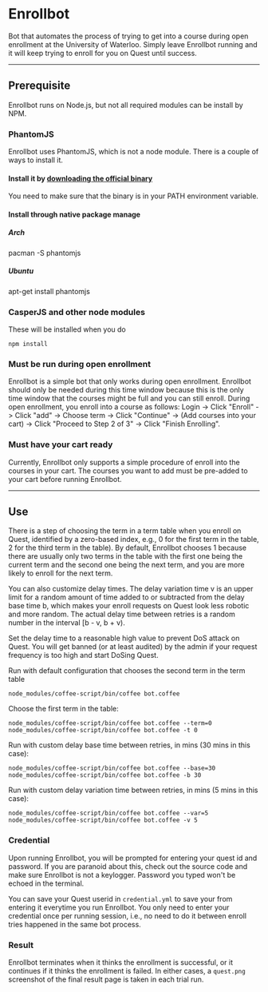 # Enrollbot

Bot that automates the process of trying to get into a course during open enrollment at the University of Waterloo. Simply leave Enrollbot running and it will keep trying to enroll for you on Quest until success.

--------------------------------------

## Prerequisite

Enrollbot runs on Node.js, but not all required modules can be install by NPM.

### PhantomJS
Enrollbot uses PhantomJS, which is not a node module. There is a couple of ways to install it.

#### Install it by [downloading the official binary](http://phantomjs.org/download.html)
You need to make sure that the binary is in your PATH environment variable.

#### Install through native package manage
##### Arch
pacman -S phantomjs
##### Ubuntu
apt-get install phantomjs

### CasperJS and other node modules
These will be installed when you do
```
npm install
```

### Must be run during open enrollment
Enrollbot is a simple bot that only works during open enrollment. Enrollbot should only be needed during this time window because this is the only time window that the courses might be full and you can still enroll. During open enrollment, you enroll into a course as follows:
Login -> Click "Enroll" -> Click "add" -> Choose term -> Click "Continue" -> (Add courses into your cart) -> Click "Proceed to Step 2 of 3" -> Click "Finish Enrolling".

### Must have your cart ready
Currently, Enrollbot only supports a simple procedure of enroll into the courses in your cart. The courses you want to add must be pre-added to your cart before running Enrollbot.

--------------------------------------

## Use
There is a step of choosing the term in a term table when you enroll on Quest, identified by a zero-based index, e.g., 0 for the first term in the table, 2 for the third term in the table). By default, Enrollbot chooses 1 because there are usually only two terms in the table with the first one being the current term and the second one being the next term, and you are more likely to enroll for the next term.

You can also customize delay times. The delay variation time v is an upper limit for a random amount of time added to or subtracted from the delay base time b, which makes your enroll requests on Quest look less robotic and more random.
The actual delay time between retries is a random number in the interval [b - v, b + v).

Set the delay time to a reasonable high value to prevent DoS attack on Quest. You will get banned (or at least audited) by the admin if your request frequency is too high and start DoSing Quest.

Run with default configuration that chooses the second term in the term table
```
node_modules/coffee-script/bin/coffee bot.coffee
```

Choose the first term in the table:
```
node_modules/coffee-script/bin/coffee bot.coffee --term=0
node_modules/coffee-script/bin/coffee bot.coffee -t 0
```

Run with custom delay base time between retries, in mins (30 mins in this case):
```
node_modules/coffee-script/bin/coffee bot.coffee --base=30
node_modules/coffee-script/bin/coffee bot.coffee -b 30
```

Run with custom delay variation time between retries, in mins (5 mins in this case):
```
node_modules/coffee-script/bin/coffee bot.coffee --var=5
node_modules/coffee-script/bin/coffee bot.coffee -v 5
```

### Credential
Upon running Enrollbot, you will be prompted for entering your quest id and password. If you are paranoid about this, check out the source code and make sure Enrollbot is not a keylogger. Password you typed won't be echoed in the terminal.

You can save your Quest userid in `credential.yml` to save your from entering it everytime you run Enrollbot. You only need to enter your credential once per running session, i.e., no need to do it between enroll tries happened in the same bot process.

### Result
Enrollbot terminates when it thinks the enrollment is successful, or it continues if it thinks the enrollment is failed. In either cases, a `quest.png` screenshot of the final result page is taken in each trial run.
